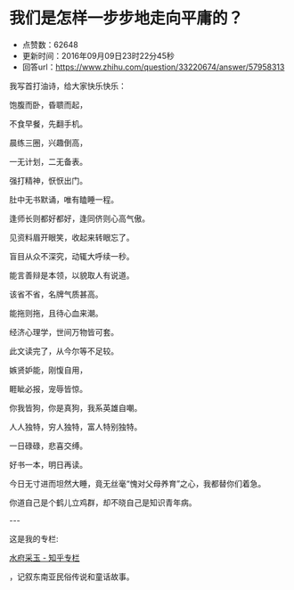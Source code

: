 # 我们是怎样一步步地走向平庸的？
- 点赞数：62648
- 更新时间：2016年09月09日23时22分45秒
- 回答url：https://www.zhihu.com/question/33220674/answer/57958313
<body>
 <p data-pid="iVaal1bO">我写首打油诗，给大家快乐快乐：</p>
 <p data-pid="yugUFqCd">饱腹而卧，昏聩而起，</p>
 <p data-pid="WBI6aIRq">不食早餐，先翻手机。</p>
 <p data-pid="aLwepSnU">晨练三圈，兴趣倒高，</p>
 <p data-pid="oJBlCmHc">一无计划，二无备表。</p>
 <p data-pid="GJ6i-gtl">强打精神，恹恹出门。</p>
 <p data-pid="wgoP0RGY">肚中无书默诵，唯有瞌睡一程。</p>
 <p data-pid="a6ZNUJIh">逢师长则都好都好，逢同侪则心高气傲。</p>
 <p data-pid="64wK44Ik">见资料眉开眼笑，收起来转眼忘了。</p>
 <p data-pid="u-qHWljy">盲目从众不深究，动辄大呼续一秒。</p>
 <p data-pid="Wl6daUrB">能言善辩是本领，以貌取人有说道。</p>
 <p data-pid="ZmjUGii5">该省不省，名牌气质甚高。</p>
 <p data-pid="Ov1RyP6d">能拖则拖，且待心血来潮。</p>
 <p data-pid="7HTodUu1">经济心理学，世间万物皆可套。</p>
 <p data-pid="dXyYUuvX">此文读完了，从今尔等不足较。</p>
 <p data-pid="-FGVlgQ9">嫉贤妒能，刚愎自用，</p>
 <p data-pid="Gi7Rn8XX">睚眦必报，宠辱皆惊。</p>
 <p data-pid="NzX_JCWI">你我皆狗，你是真狗，我系英雄自嘲。</p>
 <p data-pid="XpuBKRiL">人人独特，穷人独特，富人特别独特。</p>
 <p data-pid="_SG-jcq0">一日碌碌，悲喜交缚。</p>
 <p data-pid="kYLXmk56">好书一本，明日再读。</p>
 <p data-pid="5tHbI-sb">今日无寸进而坦然大睡，竟无丝毫“愧对父母养育”之心，我都替你们着急。</p>
 <p data-pid="Bohyjocp">你道自己是个鹤儿立鸡群，却不晓自己是知识青年病。</p>
 <p data-pid="xzXrdpTa">---</p>
 <p data-pid="9rwdhkqb">这是我的专栏:</p><a href="https://zhuanlan.zhihu.com/xingmashenglan" class="internal">水府采玉 - 知乎专栏</a>
 <p data-pid="EAm7emRI">，记叙东南亚民俗传说和童话故事。</p>
</body>
